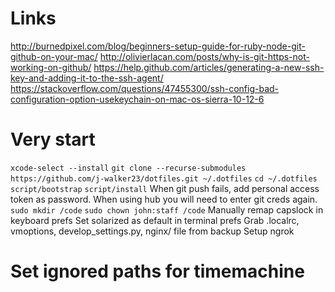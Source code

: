 # Links
http://burnedpixel.com/blog/beginners-setup-guide-for-ruby-node-git-github-on-your-mac/
http://olivierlacan.com/posts/why-is-git-https-not-working-on-github/
https://help.github.com/articles/generating-a-new-ssh-key-and-adding-it-to-the-ssh-agent/
https://stackoverflow.com/questions/47455300/ssh-config-bad-configuration-option-usekeychain-on-mac-os-sierra-10-12-6

# Very start
`xcode-select --install`
`git clone --recurse-submodules https://github.com/j-walker23/dotfiles.git ~/.dotfiles`
`cd ~/.dotfiles`
`script/bootstrap`
`script/install`
When git push fails, add personal access token as password.
When using hub you will need to enter git creds again.
`sudo mkdir /code`
`sudo chown john:staff /code`
Manually remap capslock in keyboard prefs
Set solarized as default in terminal prefs
Grab .localrc, vmoptions, develop_settings.py, nginx/ file from backup
Setup ngrok



# Set ignored paths for timemachine
